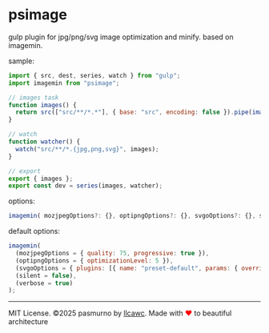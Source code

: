 # psimage

gulp plugin for jpg/png/svg image optimization and minify. based on imagemin.

sample:

```js
import { src, dest, series, watch } from "gulp";
import imagemin from "psimage";

// images task
function images() {
  return src(["src/**/*.*"], { base: "src", encoding: false }).pipe(imagemin()).pipe(dest("dist"));
}

// watch
function watcher() {
  watch("src/**/*.{jpg,png,svg}", images);
}

// export
export { images };
export const dev = series(images, watcher);
```

options:

```ts
imagemin( mozjpegOptions?: {}, optipngOptions?: {}, svgoOptions?: {}, silent?: boolean, verbose?: boolean )
```

default options:

```js
imagemin(
  (mozjpegOptions = { quality: 75, progressive: true }),
  (optipngOptions = { optimizationLevel: 5 }),
  (svgoOptions = { plugins: [{ name: "preset-default", params: { overrides: { removeViewBox: false } } }] }),
  (silent = false),
  (verbose = true)
);
```

---

MIT License. ©2025 pasmurno by [llcawc](https://github.com/llcawc). Made with <span style="color:red;">❤</span> to beautiful architecture
